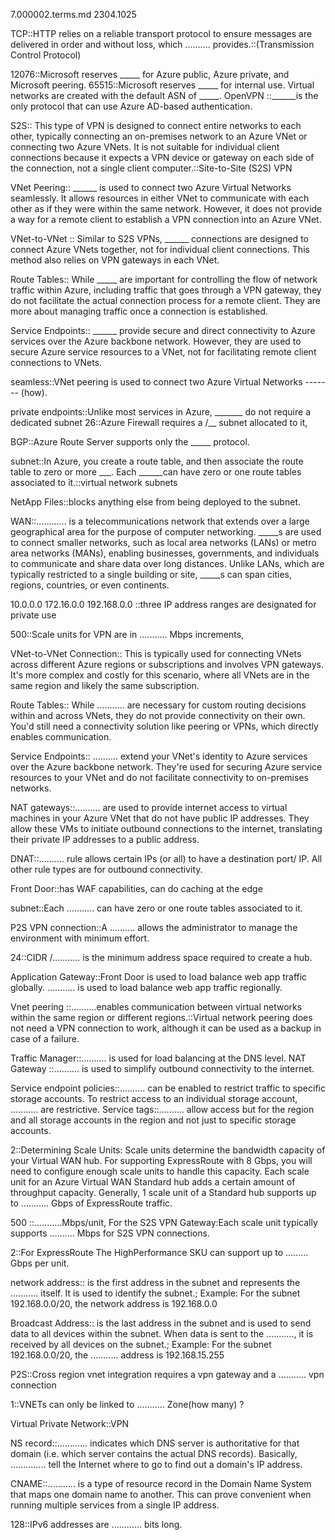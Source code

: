 7.000002.terms.md 2304.1025


TCP::HTTP relies on a reliable transport protocol to ensure messages are delivered in order and without loss, which .......... provides.::(Transmission Control Protocol)

12076::Microsoft reserves _____ for Azure public, Azure private, and Microsoft peering. 
65515::Microsoft reserves _____ for internal use. Virtual networks are created with the default ASN of _____.
OpenVPN ::______is the only protocol that can use Azure AD-based authentication.

S2S:: This type of VPN is designed to connect entire networks to each other, typically connecting an on-premises network to an Azure VNet or connecting two Azure VNets. It is not suitable for individual client connections because it expects a VPN device or gateway on each side of the connection, not a single client computer.::Site-to-Site (S2S) VPN

VNet Peering:: ______ is used to connect two Azure Virtual Networks seamlessly. It allows resources in either VNet to communicate with each other as if they were within the same network. However, it does not provide a way for a remote client to establish a VPN connection into an Azure VNet.

VNet-to-VNet :: Similar to S2S VPNs, ______ connections are designed to connect Azure VNets together, not for individual client connections. This method also relies on VPN gateways in each VNet.

Route Tables:: While _____ are important for controlling the flow of network traffic within Azure, including traffic that goes through a VPN gateway, they do not facilitate the actual connection process for a remote client. They are more about managing traffic once a connection is established.

Service Endpoints:: ______ provide secure and direct connectivity to Azure services over the Azure backbone network. However, they are used to secure Azure service resources to a VNet, not for facilitating remote client connections to VNets.

seamless::VNet peering is used to connect two Azure Virtual Networks ------- (how).



private endpoints::Unlike most services in Azure, _______ do not require a dedicated subnet 
26::Azure Firewall requires a /__ subnet allocated to it, 

BGP::Azure Route Server supports only the _____ protocol.

subnet::In Azure, you create a route table, and then associate the route table to zero or more ___. Each ______can have zero or one route tables associated to it.::virtual network subnets

NetApp Files::blocks anything else from being deployed to the subnet.

WAN::............ is a telecommunications network that extends over a large geographical area for the purpose of computer networking. _____s are used to connect smaller networks, such as local area networks (LANs) or metro area networks (MANs), enabling businesses, governments, and individuals to communicate and share data over long distances. Unlike LANs, which are typically restricted to a single building or site, _____s can span cities, regions, countries, or even continents.


10.0.0.0 172.16.0.0 192.168.0.0 ::three IP address ranges are designated for private use

500::Scale units for VPN are in ........... Mbps increments,





VNet-to-VNet Connection:: This is typically used for connecting VNets across different Azure regions or subscriptions and involves VPN gateways. It's more complex and costly for this scenario, where all VNets are in the same region and likely the same subscription.

Route Tables:: While ........... are necessary for custom routing decisions within and across VNets, they do not provide connectivity on their own. You'd still need a connectivity solution like peering or VPNs, which directly enables communication.

Service Endpoints:: .......... extend your VNet's identity to Azure services over the Azure backbone network. They're used for securing Azure service resources to your VNet and do not facilitate connectivity to on-premises networks.

NAT gateways::.......... are used to provide internet access to virtual machines in your Azure VNet that do not have public IP addresses. They allow these VMs to initiate outbound connections to the internet, translating their private IP addresses to a public address.

DNAT::.......... rule allows certain IPs (or all) to have a destination port/ IP. All other rule types are for outbound connectivity.

Front Door::has WAF capabilities, can do caching at the edge

subnet::Each ........... can have zero or one route tables associated to it.

P2S VPN connection::A .......... allows the administrator to manage the environment with minimum effort.

24::CIDR /........... is the minimum address space required to create a hub. 

Application Gateway::Front Door is used to load balance web app traffic globally. ........... is used to load balance web app traffic regionally.

Vnet peering ::..........enables communication between virtual networks within the same region or different regions.::Virtual network peering does not need a VPN connection to work, although it can be used as a backup in case of a failure. 


Traffic Manager::.......... is used for load balancing at the DNS level.
NAT Gateway ::.......... is used to simplify outbound connectivity to the internet.

Service endpoint policies::.......... can be enabled to restrict traffic to specific storage accounts. To restrict access to an individual storage account, ........... are restrictive.
Service tags::.......... allow access but for the region and all storage accounts in the region and not just to specific storage accounts. 

2::Determining Scale Units: Scale units determine the bandwidth capacity of your Virtual WAN hub. For supporting ExpressRoute with 8 Gbps, you will need to configure enough scale units to handle this capacity. Each scale unit for an Azure Virtual WAN Standard hub adds a certain amount of throughput capacity. Generally, 1 scale unit of a Standard hub supports up to ........... Gbps of ExpressRoute traffic.







500 ::...........Mbps/unit, For the S2S VPN Gateway:Each scale unit typically supports .......... Mbps for S2S VPN connections.

2::For ExpressRoute The HighPerformance SKU can support up to ......... Gbps per unit.


network address:: is the first address in the subnet and represents the ........... itself. It is used to identify the subnet.; Example: For the subnet 192.168.0.0/20, the network address is 192.168.0.0

Broadcast Address:: is the last address in the subnet and is used to send data to all devices within the subnet. When data is sent to the ..........., it is received by all devices on the subnet.; Example: For the subnet 192.168.0.0/20, the ........... address is 192.168.15.255

 P2S::Cross region vnet integration requires a vpn gateway and a ........... vpn connection

 1::VNETs can only be linked to ........... Zone(how many) ? 

 Virtual Private Network::VPN

NS record::............ indicates which DNS server is authoritative for that domain (i.e. which server contains the actual DNS records). Basically, .............. tell the Internet where to go to find out a domain's IP address.

CNAME::........... is a type of resource record in the Domain Name System that maps one domain name to another. This can prove convenient when running multiple services from a single IP address.

128::IPv6 addresses are ............ bits long. 